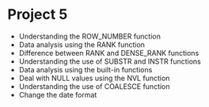   # Project 5
  
- Understanding the ROW_NUMBER function
- Data analysis using the RANK function
- Difference between RANK and DENSE_RANK functions
- Understanding the use of SUBSTR and INSTR functions
- Data analysis using the built-in functions
- Deal with NULL values using the NVL function
- Understanding the use of COALESCE function
- Change the date format
